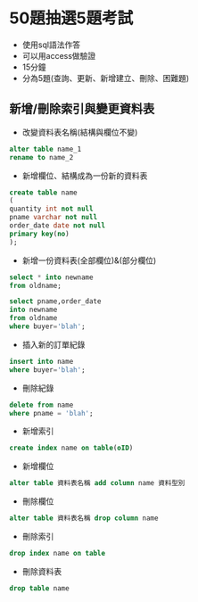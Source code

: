 # 50題抽選5題考試
- 使用sql語法作答
- 可以用access做驗證
- 15分鐘
- 分為5題(查詢、更新、新增建立、刪除、困難題)

## 新增/刪除索引與變更資料表
- 改變資料表名稱(結構與欄位不變)
``` sql
alter table name_1
rename to name_2
```

- 新增欄位、結構成為一份新的資料表
```sql
create table name
(
quantity int not null
pname varchar not null
order_date date not null
primary key(no)
);
```
- 新增一份資料表(全部欄位)&(部分欄位)
```sql
select * into newname
from oldname;
```
``` sql
select pname,order_date
into newname
from oldname
where buyer='blah';
```
- 插入新的訂單紀錄
```sql
insert into name
where buyer='blah';
```
- 刪除紀錄
```sql
delete from name
where pname = 'blah';
```
- 新增索引
``` sql
create index name on table(oID)
```
- 新增欄位
```SQL
alter table 資料表名稱 add column name 資料型別
```
- 刪除欄位
```SQL
alter table 資料表名稱 drop column name
```
- 刪除索引
``` sql
drop index name on table
```
- 刪除資料表
```sql
drop table name
```
